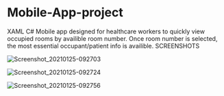 # Mobile-App-project
XAML C#
Mobile app designed for healthcare workers to quickly view occupied rooms by availible room number. Once room number is selected, the most essential occupant/patient info is availible.
SCREENSHOTS

![Screenshot_20210125-092703](https://user-images.githubusercontent.com/54335750/113625614-20a14000-962f-11eb-9633-b5550ce64904.png)

![Screenshot_20210125-092724](https://user-images.githubusercontent.com/54335750/113625729-4af2fd80-962f-11eb-87c5-a2fb6a22bcf4.png)

![Screenshot_20210125-092756](https://user-images.githubusercontent.com/54335750/113625858-74ac2480-962f-11eb-8629-ae65ff3ddf2e.png)
